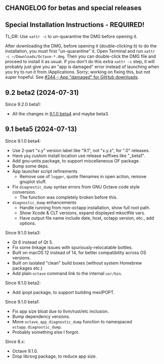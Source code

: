 ## CHANGELOG for betas and special releases

## Special Installation Instructions - REQUIRED!

TL;DR: Use `xattr -c` to un-quarantine the DMG before opening it.

After downloading the DMG, before opening it (double-clicking it) to do the installation, you must first "un-quarantine" it. Open Terminal and run `xattr -c ~/Downloads/Octave-*.dmg`. Then you can double-click the DMG file and proceed to install it as usual. If you don't do this extra `xattr -c` step, it will probably just give you an "app is damaged" error instead of launching when you try to run it from /Applications. Sorry; working on fixing this, but not super hopeful. See [#244 – App "damaged" for GitHub downloads](https://github.com/octave-app/octave-app/issues/244).


## 9.2 beta2 (2024-07-31)

Since 9.2.0 beta1:

* All the changes in [9.1.0 beta4](https://github.com/octave-app/octave-app/releases/tag/v9.1.0_beta4) and maybe beta3.

## 9.1 beta5 (2024-07-13)

Since 9.1.0 beta4:

* Use 2-part "x.y" version label like "9.1", not "x.y.z", for ".0" releases.
* Have `pkg` custom install location use release suffixes like "_beta1".
* Add gnu-units package, to support miscellaneous OF package.
* Bump some deps.
* App launcher script refinements
  * Remove use of `logger`, quote filenames in open action, remove gnuplot stuff.
* Fix `diagnostic_dump` syntax errors from GNU Octave code style conversion.
  * The function was completely broken before this.
* `diagnostic_dump` enhancements
  * Handle running from non-octapp installation, show full root path.
  * Show Xcode & CLT versions, expand displayed mkoctfile vars.
  * Have output file name include date, host, octapp version, etc., add options.

Since 9.1.0 beta3:

* Qt 6 instead of Qt 5.
* Fix some linkage issues with spuriously-relocatable bottles.
* Built on macOS 12 instead of 14, for better compatibility across OS versions.
* Built on isolated "clean" build boxes (without system Homebrew packages etc.)
* Add plain `octave` command link to the internal `usr/bin`.

Since 9.1.0 beta2:

* Add ipopt package, to support building mexIPOPT.

Since 9.1.0 beta1:

* Fix app size bloat due to llvm/rust/etc inclusion.
* Bump dependency versions.
* Move `octave_app_diagnostic_dump` function to namespaced `octapp.diagnostic_dump`.
* Probably something else I forgot.

Since 8.x:

* Octave 9.1.0.
* Drop librsvg package, to reduce app size.
